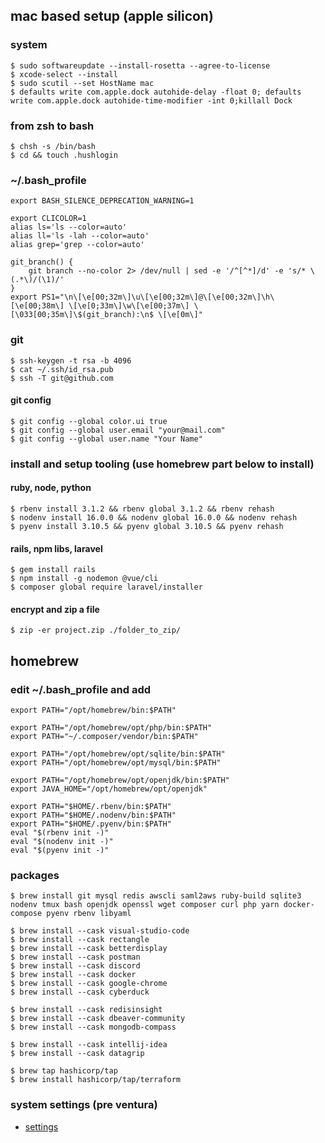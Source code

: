 ## mac based setup (apple silicon)

### system
    $ sudo softwareupdate --install-rosetta --agree-to-license
    $ xcode-select --install
    $ sudo scutil --set HostName mac
    $ defaults write com.apple.dock autohide-delay -float 0; defaults write com.apple.dock autohide-time-modifier -int 0;killall Dock
    
### from zsh to bash
    $ chsh -s /bin/bash
    $ cd && touch .hushlogin

### ~/.bash_profile
    export BASH_SILENCE_DEPRECATION_WARNING=1

    export CLICOLOR=1
    alias ls='ls --color=auto'
    alias ll='ls -lah --color=auto'
    alias grep='grep --color=auto'
    
    git_branch() {
        git branch --no-color 2> /dev/null | sed -e '/^[^*]/d' -e 's/* \(.*\)/(\1)/'
    }
    export PS1="\n\[\e[00;32m\]\u\[\e[00;32m\]@\[\e[00;32m\]\h\[\e[00;38m\] \[\e[0;33m\]\w\[\e[00;37m\] \[\033[00;35m\]\$(git_branch):\n$ \[\e[0m\]"

### git
    $ ssh-keygen -t rsa -b 4096
    $ cat ~/.ssh/id_rsa.pub
    $ ssh -T git@github.com

#### git config
    $ git config --global color.ui true
    $ git config --global user.email "your@mail.com"
    $ git config --global user.name "Your Name"

### install and setup tooling (use homebrew part below to install)

#### ruby, node, python
    $ rbenv install 3.1.2 && rbenv global 3.1.2 && rbenv rehash
    $ nodenv install 16.0.0 && nodenv global 16.0.0 && nodenv rehash
    $ pyenv install 3.10.5 && pyenv global 3.10.5 && pyenv rehash
    
#### rails, npm libs, laravel
    $ gem install rails
    $ npm install -g nodemon @vue/cli    
    $ composer global require laravel/installer
    
#### encrypt and zip a file
    $ zip -er project.zip ./folder_to_zip/

## homebrew

### edit ~/.bash_profile and add

    export PATH="/opt/homebrew/bin:$PATH"
    
    export PATH="/opt/homebrew/opt/php/bin:$PATH"
    export PATH="~/.composer/vendor/bin:$PATH"
    
    export PATH="/opt/homebrew/opt/sqlite/bin:$PATH"
    export PATH="/opt/homebrew/opt/mysql/bin:$PATH" 
    
    export PATH="/opt/homebrew/opt/openjdk/bin:$PATH"
    export JAVA_HOME="/opt/homebrew/opt/openjdk"
    
    export PATH="$HOME/.rbenv/bin:$PATH"
    export PATH="$HOME/.nodenv/bin:$PATH"
    export PATH="$HOME/.pyenv/bin:$PATH"
    eval "$(rbenv init -)"
    eval "$(nodenv init -)"
    eval "$(pyenv init -)"

### packages
    $ brew install git mysql redis awscli saml2aws ruby-build sqlite3 nodenv tmux bash openjdk openssl wget composer curl php yarn docker-compose pyenv rbenv libyaml

    $ brew install --cask visual-studio-code
    $ brew install --cask rectangle
    $ brew install --cask betterdisplay
    $ brew install --cask postman
    $ brew install --cask discord
    $ brew install --cask docker
    $ brew install --cask google-chrome
    $ brew install --cask cyberduck

    $ brew install --cask redisinsight
    $ brew install --cask dbeaver-community
    $ brew install --cask mongodb-compass
    
    $ brew install --cask intellij-idea
    $ brew install --cask datagrip

    $ brew tap hashicorp/tap
    $ brew install hashicorp/tap/terraform

### system settings (pre ventura)
* [settings](https://github.com/ek926m/dotfiles/blob/main/settings.md)
